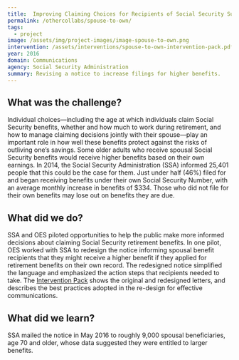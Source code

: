 ```yaml
---
title:  Improving Claiming Choices for Recipients of Social Security Survivor Benefits 
permalink: /othercollabs/spouse-to-own/
tags:
  - project 
image: /assets/img/project-images/image-spouse-to-own.png
intervention: /assets/interventions/spouse-to-own-intervention-pack.pdf
year: 2016
domain: Communications
agency: Social Security Administration
summary: Revising a notice to increase filings for higher benefits.
---
```


## What was the challenge?

Individual choices—including the age at which individuals claim Social Security benefits, whether and how much to work during retirement, and how to manage claiming decisions jointly with their spouse—play an important role in how well these benefits protect against the risks of outliving one’s savings. Some older adults who receive spousal Social Security benefits would receive higher benefits based on their own earnings. In 2014, the Social Security Administration (SSA) informed 25,401 people that this could be the case for them. Just under half (46%) filed for and began receiving benefits under their own Social Security Number, with an average monthly increase in benefits of $334. Those who did not file for their own benefits may lose out on benefits they are due. 

## What did we do?

SSA and OES piloted opportunities to help the public make more informed decisions about claiming Social Security retirement benefits. In one pilot, OES worked with SSA to redesign the notice informing spousal benefit recipients that they might receive a higher benefit if they applied for retirement benefits on their own record. The redesigned notice simplified the language and emphasized the action steps that recipients needed to take.  The <a href="https://oes.gsa.gov/assets/interventions/spouse-to-own-intervention-pack.pdf">Intervention Pack</a> shows the original and redesigned letters, and describes the best practices adopted in the re-design for effective communications.

## What did we learn?

SSA mailed the notice in May 2016 to roughly 9,000 spousal beneficiaries, age 70 and older, whose data suggested they were entitled to larger benefits. 
